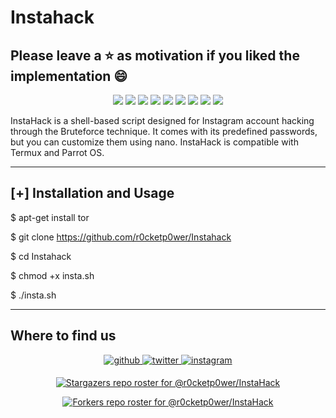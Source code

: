 # Instahack

## Please leave a ⭐ as motivation if you liked the implementation 😄

<p align="center">
  <img src="https://img.shields.io/badge/Version-0.0.1-green?style=for-the-badge">
  <img src="https://img.shields.io/github/license/r0cketp0wer/Instahack?style=for-the-badge">
  <img src="https://img.shields.io/github/stars/r0cketp0wer/Instahack?style=for-the-badge">
  <img src="https://img.shields.io/github/issues/r0cketp0wer/Instahack?color=red&style=for-the-badge">
  <img src="https://img.shields.io/github/forks/r0cketp0wer/Instahack?color=teal&style=for-the-badge">
  <img src="https://img.shields.io/badge/Author-r0cketp0wer-cyan?style=flat-square">
  <img src="https://img.shields.io/badge/Open%20Source-Yes-cyan?style=flat-square">
  <img src="https://img.shields.io/badge/MADE%20IN-Kenya✌-green?colorA=%23ff0000&colorB=%23017e40&style=flat-square">
  <img src="https://img.shields.io/badge/Written%20In-Shell-cyan?style=flat-square">
</p>

InstaHack is a shell-based script designed for Instagram account hacking through the Bruteforce technique. 
It comes with its predefined passwords, but you can customize them using nano. 
InstaHack is compatible with Termux and Parrot OS.

***
## [+] Installation and Usage

$ apt-get install tor

$ git clone https://github.com/r0cketp0wer/Instahack

$ cd Instahack

$ chmod +x insta.sh

$ ./insta.sh

***

## Where to find us
<div align="center">
<a href="https://github.com/r0cketp0wer" target="_blank">
<img src=https://img.shields.io/badge/github-%2324292e.svg?&style=for-the-badge&logo=github&logoColor=white alt=github style="margin-bottom: 5px;" />
</a>
<a href="https://twitter.com/NRocketmann" target="_blank">
<img src=https://img.shields.io/badge/twitter-%2300acee.svg?&style=for-the-badge&logo=twitter&logoColor=white alt=twitter style="margin-bottom: 5px;" />
</a>
<a href="https://www.instagram.com/rocketman_mega/" target="_blank">
<img src=https://img.shields.io/badge/instagram-%23000000.svg?&style=for-the-badge&logo=instagram&logoColor=white alt=instagram style="margin-bottom: 5px;" />

[![Stargazers repo roster for @r0cketp0wer/InstaHack](http://reporoster.com/stars/dark/r0cketp0wer/InstaHack)](https://github.com/r0cketp0wer/InstaHack/stargazers)


[![Forkers repo roster for @r0cketp0wer/InstaHack](http://reporoster.com/forks/dark/r0cketp0wer/InstaHack)](https://github.com/r0cketp0wer/InstaHack/network/members)
